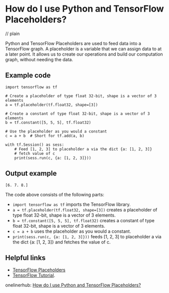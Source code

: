# How do I use Python and TensorFlow Placeholders?
// plain

Python and TensorFlow Placeholders are used to feed data into a TensorFlow graph. A placeholder is a variable that we can assign data to at a later point. It allows us to create our operations and build our computation graph, without needing the data.

## Example code

```
import tensorflow as tf

# Create a placeholder of type float 32-bit, shape is a vector of 3 elements
a = tf.placeholder(tf.float32, shape=[3])

# Create a constant of type float 32-bit, shape is a vector of 3 elements
b = tf.constant([5, 5, 5], tf.float32)

# Use the placeholder as you would a constant
c = a + b  # Short for tf.add(a, b)

with tf.Session() as sess:
    # Feed [1, 2, 3] to placeholder a via the dict {a: [1, 2, 3]}
    # fetch value of c
    print(sess.run(c, {a: [1, 2, 3]}))
```

## Output example

```
[6. 7. 8.]
```

The code above consists of the following parts:
- `import tensorflow as tf` imports the TensorFlow library.
- `a = tf.placeholder(tf.float32, shape=[3])` creates a placeholder of type float 32-bit, shape is a vector of 3 elements.
- `b = tf.constant([5, 5, 5], tf.float32)` creates a constant of type float 32-bit, shape is a vector of 3 elements.
- `c = a + b` uses the placeholder as you would a constant.
- `print(sess.run(c, {a: [1, 2, 3]}))` feeds [1, 2, 3] to placeholder a via the dict {a: [1, 2, 3]} and fetches the value of c.

## Helpful links
- [TensorFlow Placeholders](https://www.tensorflow.org/api_docs/python/tf/placeholder)
- [TensorFlow Tutorial](https://www.tensorflow.org/tutorials/).

onelinerhub: [How do I use Python and TensorFlow Placeholders?](https://onelinerhub.com/python-tensorflow/how-do-i-use-python-and-tensorflow-placeholders)